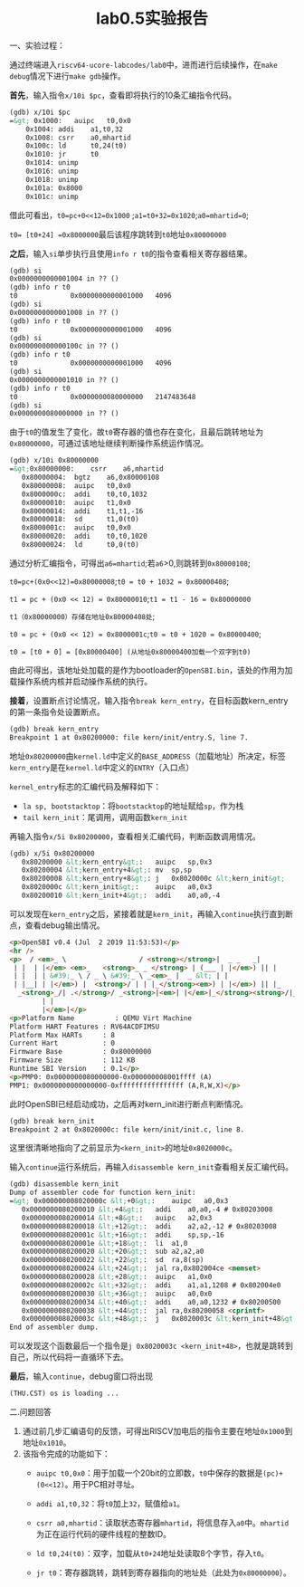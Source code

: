 <h1><center>lab0.5实验报告</center></h1>

一、实验过程：

通过终端进入`riscv64-ucore-labcodes/lab0`中，进而进行后续操作，在`make debug`情况下进行`make gdb`操作。

**首先**，输入指令`x/10i $pc`，查看即将执行的10条汇编指令代码。

```HTML
(gdb) x/10i $pc
=&gt; 0x1000:	auipc	t0,0x0
    0x1004:	addi	a1,t0,32
    0x1008:	csrr	a0,mhartid
    0x100c:	ld	    t0,24(t0)
    0x1010:	jr	    t0
    0x1014:	unimp
    0x1016:	unimp
    0x1018:	unimp
    0x101a:	0x8000
    0x101c:	unimp
```

借此可看出，`t0=pc+0<<12=0x1000` ;`a1=t0+32=0x1020`;`a0=mhartid=0`;

`t0= [t0+24] =0x8000000`最后该程序跳转到`t0`地址`0x80000000`

**之后**，输入`si`单步执行且使用`info r t0`的指令查看相关寄存器结果。

```HTML
(gdb) si
0x0000000000001004 in ?? ()
(gdb) info r t0
t0             0x0000000000001000	4096
(gdb) si
0x0000000000001008 in ?? ()
(gdb) info r t0
t0             0x0000000000001000	4096
(gdb) si
0x000000000000100c in ?? ()
(gdb) info r t0
t0             0x0000000000001000	4096
(gdb) si
0x0000000000001010 in ?? ()
(gdb) info r t0
t0             0x0000000080000000	2147483648
(gdb) si
0x0000000080000000 in ?? ()
```

由于`t0`的值发生了变化，故`t0`寄存器的值也存在变化，且最后跳转地址为`0x80000000`，可通过该地址继续判断操作系统运作情况。

```HTML
(gdb) x/10i 0x80000000
=&gt;0x80000000:	csrr	a6,mhartid
   0x80000004:	bgtz	a6,0x80000108
   0x80000008:	auipc	t0,0x0
   0x8000000c:	addi	t0,t0,1032
   0x80000010:	auipc	t1,0x0
   0x80000014:	addi	t1,t1,-16
   0x80000018:	sd	    t1,0(t0)
   0x8000001c:	auipc	t0,0x0
   0x80000020:	addi	t0,t0,1020
   0x80000024:	ld	    t0,0(t0)
```

通过分析汇编指令，可得出`a6=mhartid`;若`a6`>0,则跳转到`0x80000108`;

`t0=pc+(0x0<<12)=0x80000008`;`t0 = t0 + 1032 = 0x80000408`;

`t1 = pc + (0x0 << 12) = 0x80000010`;`t1 = t1 - 16 = 0x80000000`

`t1（0x80000000）存储在地址0x80000408处`;

`t0 = pc + (0x0 << 12) = 0x8000001c`;`t0 = t0 + 1020 = 0x80000400`;

`t0 = [t0 + 0] = [0x80000400] (从地址0x80000400加载一个双字到t0)`

由此可得出，该地址处加载的是作为bootloader的`OpenSBI.bin`，该处的作用为加载操作系统内核并启动操作系统的执行。

**接着**，设置断点讨论情况，输入指令`break kern_entry`，在目标函数kern_entry的第一条指令处设置断点。

```HTML
(gdb) break kern_entry
Breakpoint 1 at 0x80200000: file kern/init/entry.S, line 7.
```

地址`0x80200000`由`kernel.ld`中定义的`BASE_ADDRESS`（加载地址）所决定，标签`kern_entry`是在`kernel.ld`中定义的`ENTRY`（入口点）

`kernel_entry`标志的汇编代码及解释如下：

+  `la sp, bootstacktop`：将`bootstacktop`的地址赋给`sp`，作为栈
+ `tail kern_init`：尾调用，调用函数`kern_init`

再输入指令`x/5i 0x80200000`，查看相关汇编代码，判断函数调用情况。

```HTML
(gdb) x/5i 0x80200000
   0x80200000 &lt;kern_entry&gt;:	auipc	sp,0x3
   0x80200004 &lt;kern_entry+4&gt;:	mv	sp,sp
   0x80200008 &lt;kern_entry+8&gt;:	j	0x8020000c &lt;kern_init&gt;
   0x8020000c &lt;kern_init&gt;:	auipc	a0,0x3
   0x80200010 &lt;kern_init+4&gt;:	addi	a0,a0,-4
```

可以发现在`kern_entry`之后，紧接着就是`kern_init`，再输入`continue`执行直到断点，查看debug输出情况。

```HTML
<p>OpenSBI v0.4 (Jul  2 2019 11:53:53)</p>
<hr />
<p>  / <em>_ \                  / <strong></strong>|  _ _   _|
 | |  | |</em> <em>_   <strong>_ _ </strong> | (___ | |</em>) || |
 | |  | | &#39;_ \ / _ \ &#39;_ \ _<em>_ |  _ &lt; | |
 | |__| | |</em>) |  <strong>/ | | |_</strong><em>) | |</em>) || |_
  _<strong>_/| .</strong>/ _<strong>|<em>| |</em>|_</strong><strong>/|_</strong><em>/<strong>_</strong>|
        | |
        |</em>|</p>
<p>Platform Name          : QEMU Virt Machine
Platform HART Features : RV64ACDFIMSU
Platform Max HARTs     : 8
Current Hart           : 0
Firmware Base          : 0x80000000
Firmware Size          : 112 KB
Runtime SBI Version    : 0.1</p>
<p>PMP0: 0x0000000080000000-0x000000008001ffff (A)
PMP1: 0x0000000000000000-0xffffffffffffffff (A,R,W,X)</p>

```

此时OpenSBI已经启动成功，之后再对kern_init进行断点判断情况。

```HTML
(gdb) break kern_init
Breakpoint 2 at 0x8020000c: file kern/init/init.c, line 8.
```

这里很清晰地指向了之前显示为`<kern_init>`的地址`0x8020000c`。

输入`continue`运行系统后，再输入`disassemble kern_init`查看相关反汇编代码。

```HTML
(gdb) disassemble kern_init
Dump of assembler code for function kern_init:
=&gt; 0x000000008020000c &lt;+0&gt;:	auipc	a0,0x3
   0x0000000080200010 &lt;+4&gt;:	addi	a0,a0,-4 # 0x80203008
   0x0000000080200014 &lt;+8&gt;:	auipc	a2,0x3
   0x0000000080200018 &lt;+12&gt;:	addi	a2,a2,-12 # 0x80203008
   0x000000008020001c &lt;+16&gt;:	addi	sp,sp,-16
   0x000000008020001e &lt;+18&gt;:	li	a1,0
   0x0000000080200020 &lt;+20&gt;:	sub	a2,a2,a0
   0x0000000080200022 &lt;+22&gt;:	sd	ra,8(sp)
   0x0000000080200024 &lt;+24&gt;:	jal	ra,0x802004ce <memset>
   0x0000000080200028 &lt;+28&gt;:	auipc	a1,0x0
   0x000000008020002c &lt;+32&gt;:	addi	a1,a1,1208 # 0x802004e0
   0x0000000080200030 &lt;+36&gt;:	auipc	a0,0x0
   0x0000000080200034 &lt;+40&gt;:	addi	a0,a0,1232 # 0x80200500
   0x0000000080200038 &lt;+44&gt;:	jal	ra,0x80200058 <cprintf>
   0x000000008020003c &lt;+48&gt;:	j	0x8020003c &lt;kern_init+48&gt;
End of assembler dump.
```

可以发现这个函数最后一个指令是`j 0x8020003c <kern_init+48>`，也就是跳转到自己，所以代码将一直循环下去。

**最后**，输入`continue`，debug窗口将出现

```HTML
(THU.CST) os is loading ...
```

二.问题回答

1. 通过前几步汇编语句的反馈，可得出RISCV加电后的指令主要在地址`0x1000`到地址`0x1010`。
2. 该指令完成的功能如下：
   + `auipc t0,0x0`：用于加载一个20bit的立即数，`t0`中保存的数据是`(pc)+(0<<12)`。用于PC相对寻址。

   + `addi a1,t0,32`：将`t0`加上`32`，赋值给`a1`。

   + `csrr a0,mhartid`：读取状态寄存器`mhartid`，将信息存入`a0`中。`mhartid`为正在运行代码的硬件线程的整数ID。

   + `ld t0,24(t0)`：双字，加载从`t0+24`地址处读取8个字节，存入`t0`。

   + `jr t0`：寄存器跳转，跳转到寄存器指向的地址处（此处为`0x80000000`）。

